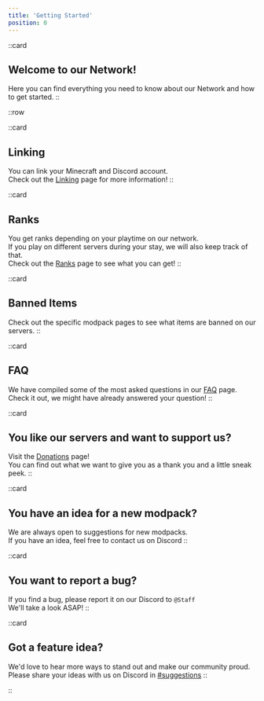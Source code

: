 ```yaml
---
title: 'Getting Started'
position: 0
---
```


::card
## Welcome to our Network!
Here you can find everything you need to know about our Network and how to get started.
::

::row

::card
## Linking
You can link your Minecraft and Discord account.  
Check out the [Linking](/docs/getting-started/linking) page for more information!
::

::card
## Ranks
You get ranks depending on your playtime on our network.  
If you play on different servers during your stay, we will also keep track of that.  
Check out the [Ranks](/docs/ranks) page to see what you can get!
::

::card
## Banned Items
Check out the specific modpack pages to see what items are banned on our servers.
::

::card
## FAQ
We have compiled some of the most asked questions in our [FAQ](/docs/faq) page.  
Check it out, we might have already answered your question!
::

::card
## You like our servers and want to support us?
Visit the [Donations](/docs/donations) page!  
You can find out what we want to give you as a thank you and a little sneak peek.
::

::card
## You have an idea for a new modpack?
We are always open to suggestions for new modpacks.  
If you have an idea, feel free to contact us on Discord
::

::card
## You want to report a bug?
If you find a bug, please report it on our Discord to `@Staff`  
We'll take a look ASAP!
::

::card
## Got a feature idea?
We'd love to hear more ways to stand out and make our community proud.  
Please share your ideas with us on Discord in [#suggestions](https://discord.com/channels/637719625274228743/1151595305872146652)
::

::